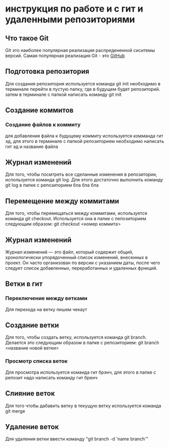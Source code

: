 # инструкция по работе и с гит и удаленными репозиториями 


## Что такое Git 


Git это наиболее популярная реализация распредененной сиситемы версий. Самая популярная реализация Git - 
это [GitHub](https://github.com/)

## Подготовка репозитория 
Для создания репозитория используется команда git init необходимо в терминале перейти в пустую папку, где в будущем будет репозиторий. затем в терминале с папкой написать команду git init  
 

## Создание коммитов 
### Создание файлов к коммиту 
для добавления файла к будущему коммиту используется комманда гит эд, для этого в терминале с папкой репозиторием необходимо написать гит эд и название файла 


## Журнал изменений
Для того, чтобы посмтреть все сделанные изменения в репозитории, используется команда git log. Для этого достаточно выполнить команду git log в папке с репозиторием
бла бла бла


## Перемещение между коммитами

Для того, чтобы перемещаться между коммитами, используется команда git checkout. Используется она в папке с пепозиторием следующим образом: git checkout <номер коммита>


## Журнал изменений 

Журнал изменений — это файл, который содержит общий, хронологически упорядоченный список изменений, внесенных в проект. Он часто организован по версии с указанием даты, после чего следует список добавленных, переработанных и удаленных функций.

## Ветки в гит 
### Переключение между ветками 
Для перехода на ветку пишем чекаут 
## Создание ветки
Для того, чтобы создать ветку, используется команда git branch. Делается это следующим образом в папке с репозиторием: git branch <название новой ветки>
### Просмотр списка веток 
Для просмотра используется команда гит брэнч, для этого в папке с репозит надо написать команду гит бренч
## Слияние веток
Для того чтобы дабавить ветку в текущую ветку используется команда git merge

## Удаление веток
Для удаления ветки ввести команду "git branch -d 'name branch'"
